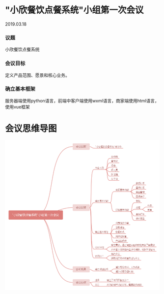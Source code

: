 # "小欣餐饮点餐系统"小组第一次会议
2019.03.18

### 议题
 小欣餐饮点餐系统

### 会议目标
 定义产品范围、愿景和核心业务。

### 确立基本框架
 服务器端使用python语言，前端中客户端使用wxml语言，商家端使用html语言，使用vue框架

# 会议思维导图

![图片](https://raw.githubusercontent.com/zxydashagou/xtfxzy/master/1.png)

